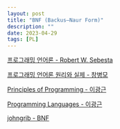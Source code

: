 ```yaml
---
layout: post
title: "BNF (Backus–Naur Form)"
description: ""
date: 2023-04-29
tags: [PL]
---
```


<a href="http://www.yes24.com/Product/Goods/8305856">프로그래밍 언어론 - Robert W. Sebesta</a>

<a href="http://www.yes24.com/Product/Goods/97518038">프로그래밍 언어론 원리와 실제 - 창병모</a>

<a href="http://kwangkeunyi.snu.ac.kr/4190.210/mooc/">Principles of Programming - 이광근</a>

<a href="http://kwangkeunyi.snu.ac.kr/4190.310/mooc/">Programming Languages - 이광근</a>

<a href="https://johngrib.github.io/wiki/jargon/backus-naur-form/">johngrib - BNF</a>

